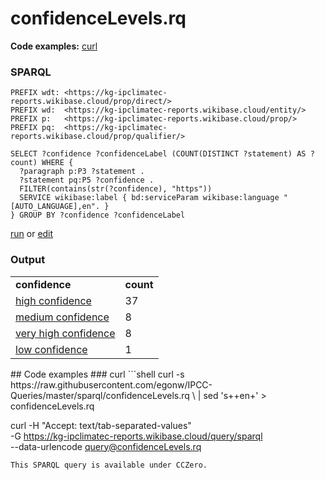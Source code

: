 # confidenceLevels.rq
**Code examples:** [curl](#curl)
### SPARQL
```sparql
PREFIX wdt: <https://kg-ipclimatec-reports.wikibase.cloud/prop/direct/>
PREFIX wd:  <https://kg-ipclimatec-reports.wikibase.cloud/entity/>
PREFIX p:   <https://kg-ipclimatec-reports.wikibase.cloud/prop/>
PREFIX pq:  <https://kg-ipclimatec-reports.wikibase.cloud/prop/qualifier/>

SELECT ?confidence ?confidenceLabel (COUNT(DISTINCT ?statement) AS ?count) WHERE {
  ?paragraph p:P3 ?statement .
  ?statement pq:P5 ?confidence .
  FILTER(contains(str(?confidence), "https"))
  SERVICE wikibase:label { bd:serviceParam wikibase:language "[AUTO_LANGUAGE],en". }
} GROUP BY ?confidence ?confidenceLabel
```
[run](https://kg-ipclimatec-reports.wikibase.cloud/query/embed.html#PREFIX%20wdt%3A%20%3Chttps%3A%2F%2Fkg-ipclimatec-reports.wikibase.cloud%2Fprop%2Fdirect%2F%3E%0APREFIX%20wd%3A%20%20%3Chttps%3A%2F%2Fkg-ipclimatec-reports.wikibase.cloud%2Fentity%2F%3E%0APREFIX%20p%3A%20%20%20%3Chttps%3A%2F%2Fkg-ipclimatec-reports.wikibase.cloud%2Fprop%2F%3E%0APREFIX%20pq%3A%20%20%3Chttps%3A%2F%2Fkg-ipclimatec-reports.wikibase.cloud%2Fprop%2Fqualifier%2F%3E%0A%0ASELECT%20%3Fconfidence%20%3FconfidenceLabel%20%28COUNT%28DISTINCT%20%3Fstatement%29%20AS%20%3Fcount%29%20WHERE%20%7B%0A%20%20%3Fparagraph%20p%3AP3%20%3Fstatement%20.%0A%20%20%3Fstatement%20pq%3AP5%20%3Fconfidence%20.%0A%20%20FILTER%28contains%28str%28%3Fconfidence%29%2C%20%22https%22%29%29%0A%20%20SERVICE%20wikibase%3Alabel%20%7B%20bd%3AserviceParam%20wikibase%3Alanguage%20%22%5BAUTO_LANGUAGE%5D%2Cen%22.%20%7D%0A%7D%20GROUP%20BY%20%3Fconfidence%20%3FconfidenceLabel%0A) or [edit](https://kg-ipclimatec-reports.wikibase.cloud/query/#PREFIX%20wdt%3A%20%3Chttps%3A%2F%2Fkg-ipclimatec-reports.wikibase.cloud%2Fprop%2Fdirect%2F%3E%0APREFIX%20wd%3A%20%20%3Chttps%3A%2F%2Fkg-ipclimatec-reports.wikibase.cloud%2Fentity%2F%3E%0APREFIX%20p%3A%20%20%20%3Chttps%3A%2F%2Fkg-ipclimatec-reports.wikibase.cloud%2Fprop%2F%3E%0APREFIX%20pq%3A%20%20%3Chttps%3A%2F%2Fkg-ipclimatec-reports.wikibase.cloud%2Fprop%2Fqualifier%2F%3E%0A%0ASELECT%20%3Fconfidence%20%3FconfidenceLabel%20%28COUNT%28DISTINCT%20%3Fstatement%29%20AS%20%3Fcount%29%20WHERE%20%7B%0A%20%20%3Fparagraph%20p%3AP3%20%3Fstatement%20.%0A%20%20%3Fstatement%20pq%3AP5%20%3Fconfidence%20.%0A%20%20FILTER%28contains%28str%28%3Fconfidence%29%2C%20%22https%22%29%29%0A%20%20SERVICE%20wikibase%3Alabel%20%7B%20bd%3AserviceParam%20wikibase%3Alanguage%20%22%5BAUTO_LANGUAGE%5D%2Cen%22.%20%7D%0A%7D%20GROUP%20BY%20%3Fconfidence%20%3FconfidenceLabel%0A)


### Output
<table>
  <tr>
    <td><b>confidence</b></td>
    <td><b>count</b></td>
  </tr>
  <tr>
    <td><a href="https://kg-ipclimatec-reports.wikibase.cloud/entity/Q2">high confidence</a></td>
    <td>37</td>
  </tr>
  <tr>
    <td><a href="https://kg-ipclimatec-reports.wikibase.cloud/entity/Q16">medium confidence</a></td>
    <td>8</td>
  </tr>
  <tr>
    <td><a href="https://kg-ipclimatec-reports.wikibase.cloud/entity/Q15">very high confidence</a></td>
    <td>8</td>
  </tr>
  <tr>
    <td><a href="https://kg-ipclimatec-reports.wikibase.cloud/entity/Q17">low confidence</a></td>
    <td>1</td>
  </tr>
</table>
## Code examples
### curl
```shell
curl -s https://raw.githubusercontent.com/egonw/IPCC-Queries/master/sparql/confidenceLevels.rq \
  | sed 's+<lang/>+en+' > confidenceLevels.rq

curl -H "Accept: text/tab-separated-values" \
  -G https://kg-ipclimatec-reports.wikibase.cloud/query/sparql \
  --data-urlencode query@confidenceLevels.rq
```
This SPARQL query is available under CCZero.
